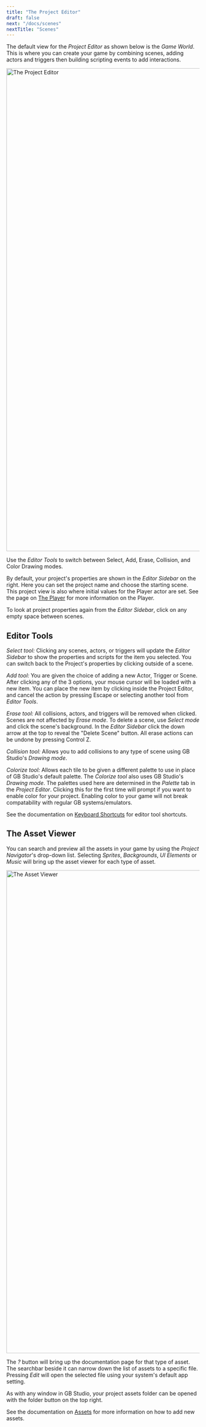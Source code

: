 ```yaml
---
title: "The Project Editor"
draft: false
next: "/docs/scenes"
nextTitle: "Scenes"
---
```


The default view for the _Project Editor_ as shown below is the _Game World_. This is where you can create your game by combining scenes, adding actors and triggers then building scripting events to add interactions.

<img title="The Project Editor" src="/img/screenshots/project-editor.png" width="1258">

Use the _Editor Tools_ to switch between Select, Add, Erase, Collision, and Color Drawing modes.

By default, your project's properties are shown in the _Editor Sidebar_ on the right. Here you can set the project name and choose the starting scene. This project view is also where initial values for the Player actor are set. See the page on [The Player](/docs/player) for more information on the Player.

To look at project properties again from the _Editor Sidebar_, click on any empty space between scenes.

## Editor Tools

_Select tool:_ Clicking any scenes, actors, or triggers will update the _Editor Sidebar_ to show the properties and scripts for the item you selected. You can switch back to the Project's properties by clicking outside of a scene.

_Add tool:_ You are given the choice of adding a new Actor, Trigger or Scene. After clicking any of the 3 options, your mouse cursor will be loaded with a new item. You can place the new item by clicking inside the Project Editor, and cancel the action by pressing Escape or selecting another tool from _Editor Tools_.

_Erase tool:_ All collisions, actors, and triggers will be removed when clicked. Scenes are not affected by _Erase mode_. To delete a scene, use _Select mode_ and click the scene's background. In the _Editor Sidebar_ click the down arrow at the top to reveal the "Delete Scene" button. All erase actions can be undone by pressing Control Z.

_Collision tool:_ Allows you to add collisions to any type of scene using GB Studio's _Drawing mode_.

_Colorize tool:_ Allows each tile to be given a different palette to use in place of GB Studio's default palette. The _Colorize tool_ also uses GB Studio's _Drawing mode_. The palettes used here are determined in the _Palette_ tab in the _Project Editor_. Clicking this for the first time will prompt if you want to enable color for your project. Enabling color to your game will not break compatability with regular GB systems/emulators.

See the documentation on [Keyboard Shortcuts](/docs/keyboard-shortcuts) for editor tool shortcuts.

## The Asset Viewer

You can search and preview all the assets in your game by using the _Project Navigator_'s drop-down list. Selecting _Sprites_, _Backgrounds_, _UI Elements_ or _Music_ will bring up the asset viewer for each type of asset.

<img title="The Asset Viewer" src="/img/screenshots/asset-viewer.png" width="1258">

The _?_ button will bring up the documentation page for that type of asset. The searchbar beside it can narrow down the list of assets to a specific file. Pressing _Edit_ will open the selected file using your system's default app setting.

As with any window in GB Studio, your project assets folder can be opened with the folder button on the top right.

See the documentation on [Assets](/docs/assets) for more information on how to add new assets.
